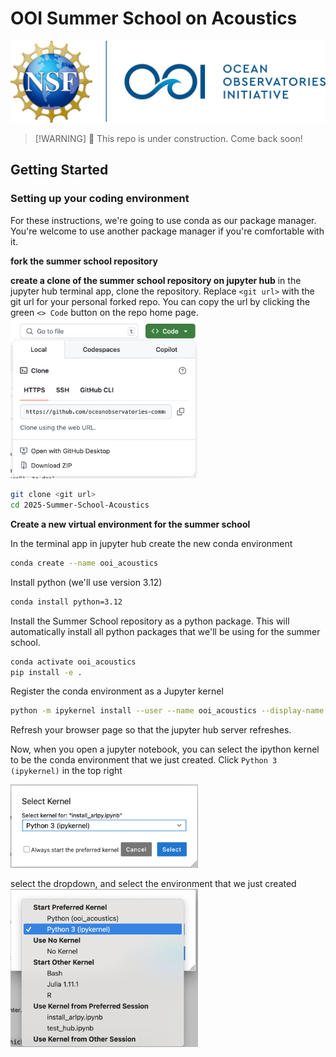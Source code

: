 # OOI Summer School on Acoustics
![OOI logo](imgs/ooi_logo.png)

> [!WARNING] 👷
> This repo is under construction. Come back soon!
<!-- SPHINX-START -->

## Getting Started

### Setting up your coding environment
For these instructions, we're going to use conda as our package manager. You're welcome to use another package manager if you're comfortable with it. 

**fork the summer school repository**

**create a clone of the summer school repository on jupyter hub**
in the jupyter hub terminal app, clone the repository. Replace `<git url>` with the git url for your personal forked repo. You can copy the url by clicking the green `<> Code` button on the repo home page.
<img src="/imgs/GitHub_clone.png" alt="GitHub Clone Button" width="300"/>


```bash
git clone <git url>
cd 2025-Summer-School-Acoustics
```

**Create a new virtual environment for the summer school**

In the terminal app in jupyter hub create the new conda environment
```bash
conda create --name ooi_acoustics
```

Install python (we'll use version 3.12)

```bash
conda install python=3.12
```

Install the Summer School repository as a python package. This will automatically install all python packages that we'll be using for the summer school.

```bash
conda activate ooi_acoustics
pip install -e .
```

Register the conda environment as a Jupyter kernel
```bash
python -m ipykernel install --user --name ooi_acoustics --display-name "Python (ooi_acoustics)"
```

Refresh your browser page so that the jupyter hub server refreshes.

Now, when you open a jupyter notebook, you can select the ipython kernel to be the conda environment that we just created. Click `Python 3 (ipykernel)` in the top right

<img src="/imgs/ipy_kernel1.png" alt="GitHub Clone Button" width="300"/>

select the dropdown, and select the environment that we just created
<img src="/imgs/ipy_kernel2.png" alt="GitHub Clone Button" width="300"/>
